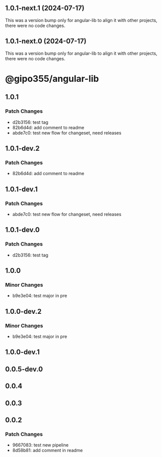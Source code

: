 ## 1.0.1-next.1 (2024-07-17)

This was a version bump only for angular-lib to align it with other projects, there were no code changes.

## 1.0.1-next.0 (2024-07-17)

This was a version bump only for angular-lib to align it with other projects, there were no code changes.

# @gipo355/angular-lib

## 1.0.1

### Patch Changes

- d2b3156: test tag
- 82b6d4d: add comment to readme
- abde7c0: test new flow for changeset, need releases

## 1.0.1-dev.2

### Patch Changes

- 82b6d4d: add comment to readme

## 1.0.1-dev.1

### Patch Changes

- abde7c0: test new flow for changeset, need releases

## 1.0.1-dev.0

### Patch Changes

- d2b3156: test tag

## 1.0.0

### Minor Changes

- b9e3e04: test major in pre

## 1.0.0-dev.2

### Minor Changes

- b9e3e04: test major in pre

## 1.0.0-dev.1

## 0.0.5-dev.0

## 0.0.4

## 0.0.3

## 0.0.2

### Patch Changes

- 9667083: test new pipeline
- 8d58b81: add comment in readme
